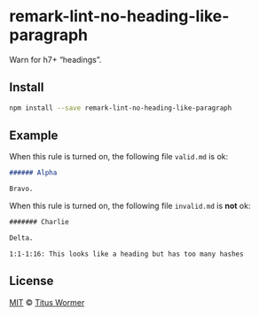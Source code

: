 <!--This file is generated-->

# remark-lint-no-heading-like-paragraph

Warn for h7+ “headings”.

## Install

```sh
npm install --save remark-lint-no-heading-like-paragraph
```

## Example

When this rule is turned on, the following file
`valid.md` is ok:

```markdown
###### Alpha

Bravo.
```

When this rule is turned on, the following file
`invalid.md` is **not** ok:

```markdown
####### Charlie

Delta.
```

```text
1:1-1:16: This looks like a heading but has too many hashes
```

## License

[MIT](https://github.com/wooorm/remark-lint/blob/master/LICENSE) © [Titus Wormer](http://wooorm.com)
